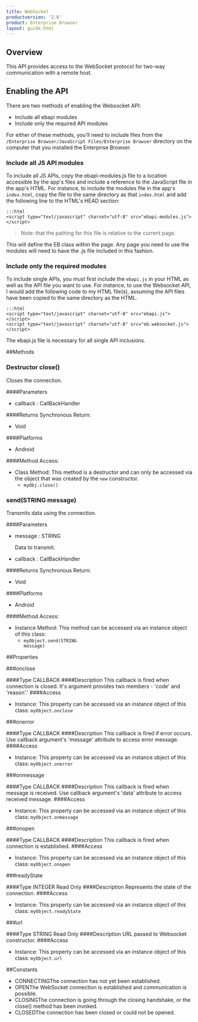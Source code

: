 ```yaml
---
title: WebSocket
productversion: '2.6'
product: Enterprise Browser
layout: guide.html
---
```



## Overview
This API provides access to the WebSocket protocol for two-way communication with a remote host.
## Enabling the API
There are two methods of enabling the Websocket API: 

* Include all ebapi modules 
* Include only the required API modules 

For either of these methods, you'll need to include files from the `/Enterprise Browser/JavaScript Files/Enterprise Browser` directory on the computer that you installed the Enterprise Browser.

### Include all JS API modules
To include all JS APIs, copy the ebapi-modules.js file to a location accessible by the app's files and include a reference to the JavaScript file in the app's HTML. For instance, to include the modules file in the app's `index.html`, copy the file to the same directory as that `index.html` and add the following line to the HTML's HEAD section:

    :::html
    <script type="text/javascript" charset="utf-8" src="ebapi-modules.js"></script>

> Note: that the pathing for this file is relative to the current page.

This will define the EB class within the page. Any page you need to use the modules will need to have the .js file included in this fashion.

### Include only the required modules
To include single APIs, you must first include the `ebapi.js` in your HTML as well as the API file you want to use. For instance, to use the Websocket API, I would add the following code to my HTML file(s), assuming the API files have been copied to the same directory as the HTML.

    :::html
    <script type="text/javascript" charset="utf-8" src="ebapi.js"></script>
    <script type="text/javascript" charset="utf-8" src="eb.websocket.js"></script>

The ebapi.js file is necessary for all single API inclusions.




##Methods



### <span class="label label-inverse"> Destructor</span> close()
Closes the connection.

####Parameters
<ul><li>callback : <span class='text-info'>CallBackHandler</span></li></ul>

####Returns
Synchronous Return:

* Void

####Platforms

* Android

####Method Access:

* Class Method: This method is a destructor and can only be accessed via the object that was created by the `new` constructor. 
	* <code>myObj.close()</code>


### send(<span class="text-info">STRING</span> message)
Transmits data using the connection.

####Parameters
<ul><li>message : <span class='text-info'>STRING</span><p>Data to transmit. </p></li><li>callback : <span class='text-info'>CallBackHandler</span></li></ul>

####Returns
Synchronous Return:

* Void

####Platforms

* Android

####Method Access:

* Instance Method: This method can be accessed via an instance object of this class: 
	* <code>myObject.send(<span class="text-info">STRING</span> message)</code>

##Properties



###onclose

####Type
<span class='text-info'>CALLBACK</span> 
####Description
This callback is fired when connection is closed. It's argument provides two members - 'code' and 'reason'.'
####Access


* Instance: This property can be accessed via an instance object of this class: <code>myObject.onclose</code>

###onerror

####Type
<span class='text-info'>CALLBACK</span> 
####Description
This callback is fired if error occurs. Use callback argument's 'message' attribute to access error message.
####Access


* Instance: This property can be accessed via an instance object of this class: <code>myObject.onerror</code>

###onmessage

####Type
<span class='text-info'>CALLBACK</span> 
####Description
This callback is fired when message is received. Use callback argument's 'data' attribute to access received message.
####Access


* Instance: This property can be accessed via an instance object of this class: <code>myObject.onmessage</code>

###onopen

####Type
<span class='text-info'>CALLBACK</span> 
####Description
This callback is fired when connection is established.
####Access


* Instance: This property can be accessed via an instance object of this class: <code>myObject.onopen</code>

###readyState

####Type
<span class='text-info'>INTEGER</span> <span class='label label-warning'>Read Only</span>
####Description
Represents the state of the connection.
####Access


* Instance: This property can be accessed via an instance object of this class: <code>myObject.readyState</code>

###url

####Type
<span class='text-info'>STRING</span> <span class='label label-warning'>Read Only</span>
####Description
URL passed to Websocket constructor.
####Access


* Instance: This property can be accessed via an instance object of this class: <code>myObject.url</code>

##Constants


* CONNECTINGThe connection has not yet been established.
* OPENThe WebSocket connection is established and communication is possible.
* CLOSINGThe connection is going through the closing handshake, or the close() method has been invoked.
* CLOSEDThe connection has been closed or could not be opened.

